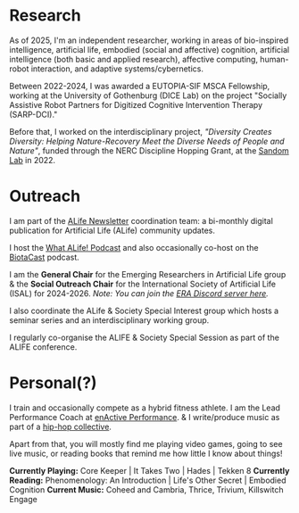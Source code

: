 # Research

As of 2025, I'm an independent researcher, working in areas of bio-inspired intelligence, artificial life, embodied (social and affective) cognition, artificial intelligence (both basic and applied research), affective computing, human-robot interaction, and adaptive systems/cybernetics. 

Between 2022-2024, I was awarded a EUTOPIA-SIF MSCA Fellowship, working at the University of Gothenburg (DICE Lab) on the project "Socially Assistive Robot Partners for Digitized Cognitive Intervention Therapy (SARP-DCI)." 

Before that, I worked on the interdisciplinary project, _"Diversity Creates Diversity: Helping Nature-Recovery Meet the Diverse Needs of People and Nature"_, funded through the NERC Discipline Hopping Grant, at the [Sandom Lab](http://www.sussex.ac.uk/lifesci/sandomlab/) in 2022.
 
# Outreach

I am part of the [ALife Newsletter](https://alife.org/category/newsletter/) coordination team: a bi-monthly digital publication for Artificial Life (ALife) community updates.

I host the [What ALife! Podcast](/podcast/) and also occasionally co-host on the [BiotaCast](https://biotacast.org/) podcast. 

I am the **General Chair** for the Emerging Researchers in Artificial Life group & the **Social Outreach Chair** for the International Society of Artificial Life (ISAL) for 2024-2026.
_Note: You can join the [ERA Discord server here](https://discord.gg/rbzddE6SHH)._

I also coordinate the ALife & Society Special Interest group which hosts a seminar series and an interdisciplinary working group.

I regularly co-organise the ALIFE & Society Special Session as part of the ALIFE conference.

# Personal(?)

I train and occasionally compete as a hybrid fitness athlete.
I am the Lead Performance Coach at [enActive Performance](https://enactive.co.uk).
& I write/produce music as part of a [hip-hop collective](https://thehauserproject.com).

Apart from that, you will mostly find me playing video games, going to see live music, or reading books that remind me how little I know about things!

**Currently Playing:** Core Keeper | It Takes Two | Hades | Tekken 8
**Currently Reading:** Phenomenology: An Introduction | Life's Other Secret | Embodied Cognition
**Current Music:** Coheed and Cambria, Thrice, Trivium, Killswitch Engage
